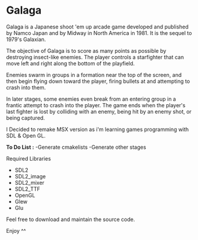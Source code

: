# Galaga
Galaga is a Japanese shoot 'em up arcade game developed and published by Namco Japan and by Midway in North America in 1981. 
It is the sequel to 1979's Galaxian. 

The objective of Galaga is to score as many points as possible by destroying insect-like enemies. 
The player controls a starfighter that can move left and right along the bottom of the playfield. 

Enemies swarm in groups in a formation near the top of the screen, and then begin flying down toward the player, firing bullets at and attempting to crash into them. 

In later stages, some enemies even break from an entering group in a frantic attempt to crash into the player. The game ends when the player's last fighter is lost by colliding with an enemy, being hit by an enemy shot, or being captured.


I Decided to remake MSX version as i'm learning games programming with SDL & Open GL.

<strong>To Do List :</strong>
-Generate cmakelists 
-Generate other stages

 
 Required Libraries
 - SDL2
 - SDL2_image
 - SDL2_mixer
 - SDL2_TTF
 - OpenGL
 - Glew
 - Glu
 
 
 Feel free to download and maintain the source code.
 
 Enjoy ^^
